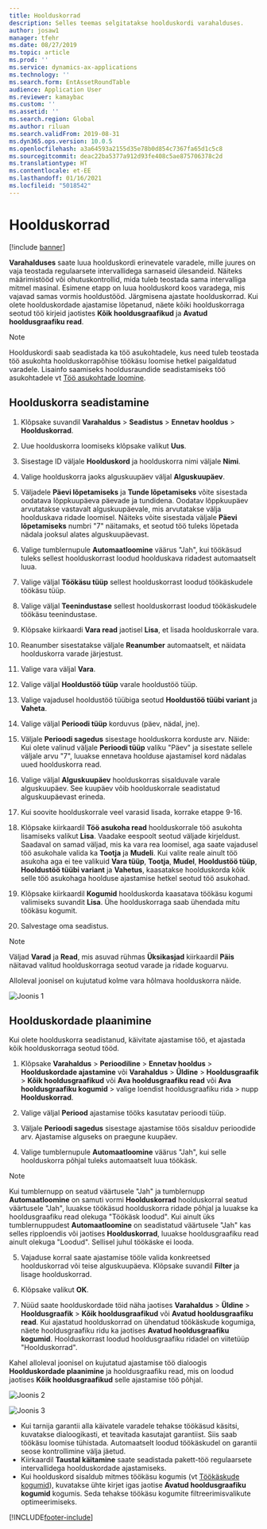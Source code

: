 ```yaml
---
title: Hoolduskorrad
description: Selles teemas selgitatakse hoolduskordi varahalduses.
author: josaw1
manager: tfehr
ms.date: 08/27/2019
ms.topic: article
ms.prod: ''
ms.service: dynamics-ax-applications
ms.technology: ''
ms.search.form: EntAssetRoundTable
audience: Application User
ms.reviewer: kamaybac
ms.custom: ''
ms.assetid: ''
ms.search.region: Global
ms.author: riluan
ms.search.validFrom: 2019-08-31
ms.dyn365.ops.version: 10.0.5
ms.openlocfilehash: a3a64593a2155d35e78b0d854c7367fa65d1c5c8
ms.sourcegitcommit: deac22ba5377a912d93fe408c5ae875706378c2d
ms.translationtype: HT
ms.contentlocale: et-EE
ms.lasthandoff: 01/16/2021
ms.locfileid: "5018542"
---
```

# <a name="maintenance-rounds"></a>Hoolduskorrad

[!include [banner](../../includes/banner.md)]

 

**Varahalduses** saate luua hoolduskordi erinevatele varadele, mille juures on vaja teostada regulaarsete intervallidega sarnaseid ülesandeid. Näiteks määrimistööd või ohutuskontrollid, mida tuleb teostada sama intervalliga mitmel masinal. Esimene etapp on luua hoolduskord koos varadega, mis vajavad samas vormis hooldustööd. Järgmisena ajastate hoolduskorrad. Kui olete hoolduskordade ajastamise lõpetanud, näete kõiki hoolduskorraga seotud töö kirjeid jaotistes **Kõik hooldusgraafikud** ja **Avatud hooldusgraafiku read**.

>[!NOTE]
>Hoolduskordi saab seadistada ka töö asukohtadele, kus need tuleb teostada töö asukohta hoolduskorrapõhise töökäsu loomise hetkel paigaldatud varadele. Lisainfo saamiseks hooldusraundide seadistamiseks töö asukohtadele vt [Töö asukohtade loomine](../functional-locations/create-functional-locations.md).

## <a name="set-up-a-maintenance-round"></a>Hoolduskorra seadistamine

1. Klõpsake suvandil **Varahaldus** > **Seadistus** > **Ennetav hooldus** > **Hoolduskorrad**.

2. Uue hoolduskorra loomiseks klõpsake valikut **Uus**.

3. Sisestage ID väljale **Hoolduskord** ja hoolduskorra nimi väljale **Nimi**.

4. Valige hoolduskorra jaoks alguskuupäev väljal **Alguskuupäev**.

5. Väljadele **Päevi lõpetamiseks** ja **Tunde lõpetamiseks** võite sisestada oodatava lõppkuupäeva päevade ja tundidena. Oodatav lõppkuupäev arvutatakse vastavalt alguskuupäevale, mis arvutatakse välja hoolduskava ridade loomisel. Näiteks võite sisestada väljale **Päevi lõpetamiseks** numbri "7" näitamaks, et seotud töö tuleks lõpetada nädala jooksul alates alguskuupäevast.

6. Valige tumblernupule **Automaatloomine** väärus "Jah", kui töökäsud tuleks sellest hoolduskorrast loodud hoolduskava ridadest automaatselt luua.

7. Valige väljal **Töökäsu tüüp** sellest hoolduskorrast loodud töökäskudele töökäsu tüüp.

8. Valige väljal **Teenindustase** sellest hoolduskorrast loodud töökäskudele töökäsu teenindustase.

9. Klõpsake kiirkaardi **Vara read** jaotisel **Lisa**, et lisada hoolduskorrale vara.

10. Reanumber sisestatakse väljale **Reanumber** automaatselt, et näidata hoolduskorra varade järjestust.

11. Valige vara väljal **Vara**.

12. Valige väljal **Hooldustöö tüüp** varale hooldustöö tüüp.

13. Valige vajadusel hooldustöö tüübiga seotud **Hooldustöö  tüübi variant** ja **Vaheta**.

14. Valige väljal **Perioodi tüüp** korduvus (päev, nädal, jne).

15. Väljale **Perioodi sagedus** sisestage hoolduskorra korduste arv. Näide: Kui olete valinud väljale **Perioodi tüüp** valiku "Päev" ja sisestate sellele väljale arvu "7", luuakse ennetava hoolduse ajastamisel kord nädalas uued hoolduskorra read.

16. Valige väljal **Alguskuupäev** hoolduskorras sisalduvale varale alguskuupäev. See kuupäev võib hoolduskorrale seadistatud alguskuupäevast erineda.

17. Kui soovite hoolduskorrale veel varasid lisada, korrake etappe 9-16.

18. Klõpsake kiirkaardil **Töö asukoha read** hoolduskorrale töö asukohta lisamiseks valikut **Lisa**. Vaadake eespoolt seotud väljade kirjeldust. Saadaval on samad väljad, mis ka vara rea loomisel, aga saate vajadusel töö asukohale valida ka **Tootja** ja **Mudeli**. Kui valite reale ainult töö asukoha aga ei tee valikuid **Vara tüüp**, **Tootja**, **Mudel**, **Hooldustöö tüüp**, **Hooldustöö  tüübi variant** ja **Vahetus**, kaasatakse hoolduskorda kõik selle töö asukohaga hoolduse ajastamise hetkel seotud töö asukohad.

19. Klõpsake kiirkaardil **Kogumid** hoolduskorda kaasatava töökäsu kogumi valimiseks suvandit **Lisa**. Ühe hoolduskorraga saab ühendada mitu töökäsu kogumit.

20. Salvestage oma seadistus.

>[!NOTE]
>Väljad **Varad** ja **Read**, mis asuvad rühmas **Üksikasjad** kiirkaardil **Päis** näitavad valitud hoolduskorraga seotud varade ja ridade koguarvu.

Alloleval joonisel on kujutatud kolme vara hõlmava hoolduskorra näide.

![Joonis 1](media/13-preventive-maintenance.png)


## <a name="schedule-maintenance-rounds"></a>Hoolduskordade plaanimine

Kui olete hoolduskorra seadistanud, käivitate ajastamise töö, et ajastada kõik hoolduskorraga seotud tööd.

1. Klõpsake **Varahaldus** > **Perioodiline** > **Ennetav hooldus** > **Hoolduskordade ajastamine** või **Varahaldus** > **Üldine** > **Hooldusgraafik** > **Kõik hooldusgraafikud** või **Ava hooldusgraafiku read** või **Ava hooldusgraafiku kogumid** > valige loendist hooldusgraafiku rida > nupp **Hoolduskorrad**.

2. Valige väljal **Periood** ajastamise tööks kasutatav perioodi tüüp.

3. Väljale **Perioodi sagedus** sisestage ajastamise töös sisalduv perioodide arv. Ajastamise alguseks on praegune kuupäev.

4. Valige tumblernupule **Automaatloomine** väärus "Jah", kui selle hoolduskorra põhjal tuleks automaatselt luua töökäsk.

>[!NOTE]
>Kui tumblernupp on seatud väärtusele "Jah" ja tumblernupp **Automaatloomine** on samuti vormi **Hoolduskorrad** hoolduskorral seatud väärtusele "Jah", luuakse töökäsud hoolduskorra ridade põhjal ja luuakse ka hooldusgraafiku read olekuga "Töökäsk loodud". Kui ainult üks tumblernuppudest **Automaatloomine** on seadistatud väärtusele "Jah" kas selles ripploendis või jaotises **Hoolduskorrad**, luuakse hooldusgraafiku read ainult olekuga "Loodud". Sellisel juhul töökäske ei looda.

5. Vajaduse korral saate ajastamise tööle valida konkreetsed hoolduskorrad või teise alguskuupäeva. Klõpsake suvandil **Filter** ja lisage hoolduskorrad.

6. Klõpsake valikut **OK**.

7. Nüüd saate hoolduskordade töid näha jaotises **Varahaldus** > **Üldine** > **Hooldusgraafik** > **Kõik hooldusgraafikud** või **Avatud hooldusgraafiku read**. Kui ajastatud hoolduskorrad on ühendatud töökäskude kogumiga, näete hooldusgraafiku ridu ka jaotises **Avatud hooldusgraafiku kogumid**. Hoolduskorrast loodud hooldusgraafiku ridadel on viitetüüp "Hoolduskorrad".

Kahel alloleval joonisel on kujutatud ajastamise töö dialoogis **Hoolduskordade plaanimine** ja hooldusgraafiku read, mis on loodud jaotises **Kõik hooldusgraafikud** selle ajastamise töö põhjal.

![Joonis 2](media/14-preventive-maintenance.png)

![Joonis 3](media/15-preventive-maintenance.png)

- Kui tarnija garantii alla käivatele varadele tehakse töökäsud käsitsi, kuvatakse dialoogikasti, et teavitada kasutajat garantiist. Siis saab töökäsu loomise tühistada. Automaatselt loodud töökäskudel on garantii seose kontrollimine välja jäetud.  
- Kiirkaardil **Taustal käitamine** saate seadistada pakett-töö regulaarsete intervallidega hoolduskordade ajastamiseks.  
- Kui hoolduskord sisaldub mitmes töökäsu kogumis (vt [Töökäskude kogumid](../work-orders/work-order-pools.md)), kuvatakse ühte kirjet igas jaotise **Avatud hooldusgraafiku kogumid** kogumis. Seda tehakse töökäsu kogumite filtreerimisvalikute optimeerimiseks.



[!INCLUDE[footer-include](../../../includes/footer-banner.md)]